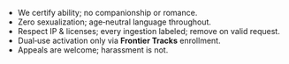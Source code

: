 - We certify ability; no companionship or romance.
- Zero sexualization; age‑neutral language throughout.
- Respect IP & licenses; every ingestion labeled; remove on valid request.
- Dual‑use activation only via **Frontier Tracks** enrollment.
- Appeals are welcome; harassment is not.
